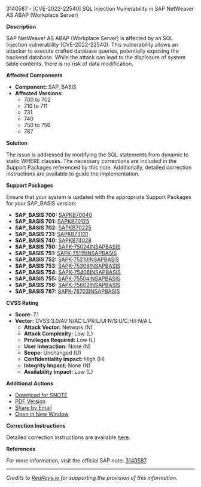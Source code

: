 3140587 - [CVE-2022-22540] SQL Injection Vulnerability in SAP NetWeaver AS ABAP (Workplace Server)

**Description**

SAP NetWeaver AS ABAP (Workplace Server) is affected by an SQL Injection vulnerability (CVE-2022-22540). This vulnerability allows an attacker to execute crafted database queries, potentially exposing the backend database. While the attack can lead to the disclosure of system table contents, there is no risk of data modification.

**Affected Components**

- **Component:** SAP_BASIS
- **Affected Versions:**
  - 700 to 702
  - 710 to 711
  - 731
  - 740
  - 750 to 756
  - 787

**Solution**

The issue is addressed by modifying the SQL statements from dynamic to static WHERE clauses. The necessary corrections are included in the Support Packages referenced by this note. Additionally, detailed correction instructions are available to guide the implementation.

**Support Packages**

Ensure that your system is updated with the appropriate Support Packages for your SAP_BASIS version:

- **SAP_BASIS 700:** [SAPKB70040](https://me.sap.com/supportpackage/SAPKB70040)
- **SAP_BASIS 701:** [SAPKB70125](https://me.sap.com/supportpackage/SAPKB70125)
- **SAP_BASIS 702:** [SAPKB70225](https://me.sap.com/supportpackage/SAPKB70225)
- **SAP_BASIS 731:** [SAPKB73131](https://me.sap.com/supportpackage/SAPKB73131)
- **SAP_BASIS 740:** [SAPKB74028](https://me.sap.com/supportpackage/SAPKB74028)
- **SAP_BASIS 750:** [SAPK-75024INSAPBASIS](https://me.sap.com/supportpackage/SAPK-75024INSAPBASIS)
- **SAP_BASIS 751:** [SAPK-75115INSAPBASIS](https://me.sap.com/supportpackage/SAPK-75115INSAPBASIS)
- **SAP_BASIS 752:** [SAPK-75210INSAPBASIS](https://me.sap.com/supportpackage/SAPK-75210INSAPBASIS)
- **SAP_BASIS 753:** [SAPK-75308INSAPBASIS](https://me.sap.com/supportpackage/SAPK-75308INSAPBASIS)
- **SAP_BASIS 754:** [SAPK-75406INSAPBASIS](https://me.sap.com/supportpackage/SAPK-75406INSAPBASIS)
- **SAP_BASIS 755:** [SAPK-75504INSAPBASIS](https://me.sap.com/supportpackage/SAPK-75504INSAPBASIS)
- **SAP_BASIS 756:** [SAPK-75602INSAPBASIS](https://me.sap.com/supportpackage/SAPK-75602INSAPBASIS)
- **SAP_BASIS 787:** [SAPK-78703INSAPBASIS](https://me.sap.com/supportpackage/SAPK-78703INSAPBASIS)

**CVSS Rating**

- **Score:** 7.1
- **Vector:** CVSS:3.0/AV:N/AC:L/PR:L/UI:N/S:U/C:H/I:N/A:L
  - **Attack Vector:** Network (N)
  - **Attack Complexity:** Low (L)
  - **Privileges Required:** Low (L)
  - **User Interaction:** None (N)
  - **Scope:** Unchanged (U)
  - **Confidentiality Impact:** High (H)
  - **Integrity Impact:** None (N)
  - **Availability Impact:** Low (L)

**Additional Actions**

- [Download for SNOTE](https://notesdownloads.sap.com/note/0040000000153252022)
- [PDF Version](https://userapps.support.sap.com/sap/support/sfm/notes/print/0003140587?language=en-US&token=E2C08C02C8BA619C31B91F990DAFC64F)
- [Share by Email](https://me.sap.com/notes/0003140587/share)
- [Open in New Window](https://me.sap.com/notes/0003140587)

**Correction Instructions**

Detailed correction instructions are available [here](https://me.sap.com/corrins/0003140587/41).

**References**

For more information, visit the official SAP note: [3140587](https://me.sap.com/notes/0003140587).

---

*Credits to [RedRays.io](https://redrays.io) for supporting the provision of this information.*